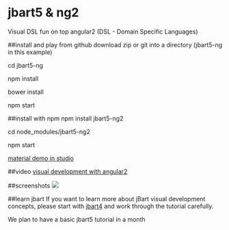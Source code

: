 # jbart5 & ng2
Visual DSL fun on top angular2 (DSL - Domain Specific Languages)

##install and play from github
download zip or git into a directory (jbart5-ng in this example)

cd jbart5-ng

npm install

bower install

npm start

##install with npm
npm install jbart5-ng2

cd node_modules/jbart5-ng2

npm start

[material demo in studio](http://localhost:8081/project/studio/material-demo)

##video
[visual development with angular2](http://www.screencast.com/t/5kaJDduxzaci)

##screenshots
![](https://storage.googleapis.com/jbartcommunity/jbart5-material.png)

##learn jbart
If you want to learn more about jBart visual development concepts, please start with [jbart4](https://github.com/ArtwareSoft/jbart4)
 and work through the tutorial carefully.

We plan to have a basic jbart5 tutorial in a month 
